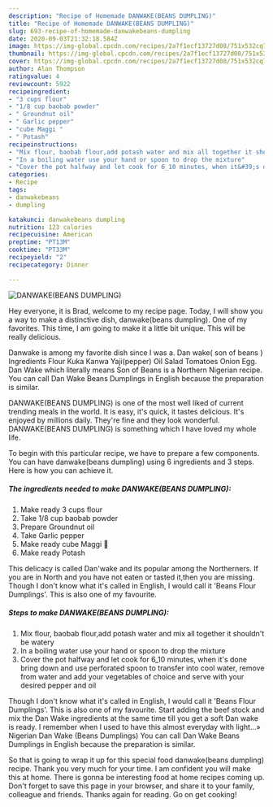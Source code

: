 ```yaml
---
description: "Recipe of Homemade DANWAKE(BEANS DUMPLING)"
title: "Recipe of Homemade DANWAKE(BEANS DUMPLING)"
slug: 693-recipe-of-homemade-danwakebeans-dumpling
date: 2020-09-03T21:32:18.584Z
image: https://img-global.cpcdn.com/recipes/2a7f1ecf13727d08/751x532cq70/danwakebeans-dumpling-recipe-main-photo.jpg
thumbnail: https://img-global.cpcdn.com/recipes/2a7f1ecf13727d08/751x532cq70/danwakebeans-dumpling-recipe-main-photo.jpg
cover: https://img-global.cpcdn.com/recipes/2a7f1ecf13727d08/751x532cq70/danwakebeans-dumpling-recipe-main-photo.jpg
author: Alan Thompson
ratingvalue: 4
reviewcount: 5922
recipeingredient:
- "3 cups flour"
- "1/8 cup baobab powder"
- " Groundnut oil"
- " Garlic pepper"
- "cube Maggi "
- " Potash"
recipeinstructions:
- "Mix flour, baobab flour,add potash water and mix all together it shouldn&#39;t be watery"
- "In a boiling water use your hand or spoon to drop the mixture"
- "Cover the pot halfway and let cook for 6_10 minutes, when it&#39;s done bring down and use perforated spoon to transfer into cool water, remove from water and add your vegetables of choice and serve with your desired pepper and oil"
categories:
- Recipe
tags:
- danwakebeans
- dumpling

katakunci: danwakebeans dumpling 
nutrition: 123 calories
recipecuisine: American
preptime: "PT13M"
cooktime: "PT33M"
recipeyield: "2"
recipecategory: Dinner

---
```



![DANWAKE(BEANS DUMPLING)](https://img-global.cpcdn.com/recipes/2a7f1ecf13727d08/751x532cq70/danwakebeans-dumpling-recipe-main-photo.jpg)

Hey everyone, it is Brad, welcome to my recipe page. Today, I will show you a way to make a distinctive dish, danwake(beans dumpling). One of my favorites. This time, I am going to make it a little bit unique. This will be really delicious.

Danwake is among my favorite dish since I was a. Dan wake( son of beans ) Ingredients Flour Kuka Kanwa Yaji(pepper) Oil Salad Tomatoes Onion Egg. Dan Wake which literally means Son of Beans is a Northern Nigerian recipe. You can call Dan Wake Beans Dumplings in English because the preparation is similar.

DANWAKE(BEANS DUMPLING) is one of the most well liked of current trending meals in the world. It is easy, it's quick, it tastes delicious. It's enjoyed by millions daily. They're fine and they look wonderful. DANWAKE(BEANS DUMPLING) is something which I have loved my whole life.


To begin with this particular recipe, we have to prepare a few components. You can have danwake(beans dumpling) using 6 ingredients and 3 steps. Here is how you can achieve it.

<!--inarticleads1-->

##### The ingredients needed to make DANWAKE(BEANS DUMPLING):

1. Make ready 3 cups flour
1. Take 1/8 cup baobab powder
1. Prepare  Groundnut oil
1. Take  Garlic pepper
1. Make ready cube Maggi 🌟
1. Make ready  Potash


This delicacy is called Dan&#39;wake and its popular among the Northerners. If you are in North and you have not eaten or tasted it,then you are missing. Though I don&#39;t know what it&#39;s called in English, I would call it &#39;Beans Flour Dumplings&#39;. This is also one of my favourite. 

<!--inarticleads2-->

##### Steps to make DANWAKE(BEANS DUMPLING):

1. Mix flour, baobab flour,add potash water and mix all together it shouldn&#39;t be watery
1. In a boiling water use your hand or spoon to drop the mixture
1. Cover the pot halfway and let cook for 6_10 minutes, when it&#39;s done bring down and use perforated spoon to transfer into cool water, remove from water and add your vegetables of choice and serve with your desired pepper and oil


Though I don&#39;t know what it&#39;s called in English, I would call it &#39;Beans Flour Dumplings&#39;. This is also one of my favourite. Start adding the beef stock and mix the Dan Wake ingredients at the same time till you get a soft Dan wake is ready. I remember when I used to have this almost everyday with light…» Nigerian Dan Wake (Beans Dumplings) You can call Dan Wake Beans Dumplings in English because the preparation is similar. 

So that is going to wrap it up for this special food danwake(beans dumpling) recipe. Thank you very much for your time. I am confident you will make this at home. There is gonna be interesting food at home recipes coming up. Don't forget to save this page in your browser, and share it to your family, colleague and friends. Thanks again for reading. Go on get cooking!
